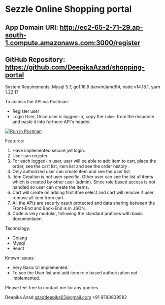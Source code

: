 # Sezzle Online Shopping portal

## App Domain URI: <http://ec2-65-2-71-29.ap-south-1.compute.amazonaws.com:3000/register>

## GitHub Repository: <https://github.com/DeepikaAzad/shopping-portal>

System Requirements: Mysql 5.7, go1.16.9 darwin/amd64, node v14.18.1, yarn 1.22.17

To access the API via Postman:

- Register user
- Login User, Once user is logged-in, copy the `token` from the response and paste it into furthure API's header.


[![Run in Postman](https://run.pstmn.io/button.svg)](https://app.getpostman.com/run-collection/b48b8cb0a82f30e99df3?action=collection%2Fimport)

Features:

1. Have implemented secure jwt login.
2. User can register.
3. For each logged-in user, user will be able to add item to cart, place the order, see the cart list, item list and see the order history .
4. Only authorized user can create item and see the user list.
5. Item Creation is not user specific. Other user can see the list of items which is created by other user (admin). Since role based access is not handled so user can create the items.
6. Cart will create on adding first itme select and cart will remove if user remove all item from cart.
7. All the APIs are securly oauth protected and data sharing between the Front-End and Back-End is in JSON.
8. Code is very modular, following the standard pratices with basic documentaion.

Technology:

- Golang
- Mysql
- React

Known Issues:

- Very Basic UI implemented.
- To see the User list and add item role based authorization not implemented.

Please feel free to contact me for any queries.

Deepika Azad
azaddeepika05@gmail.com
+91 9783839582
